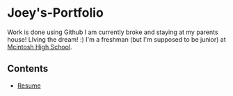 # Joey's-Portfolio
Work is done using Github
I am currently broke and staying at my parents house! LIving the dream! :) 
I'm a freshman (but I'm supposed to be junior) at [Mcintosh High School](https://www.fcboe.org/mhs).





## Contents
- [Resume](RESUME.md)



